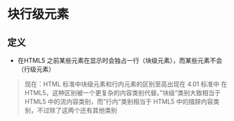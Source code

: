 # 块行级元素

## 定义

+ 在HTML5 之前某些元素在显示时会独占一行（块级元素），而某些元素不会（行级元素）

> 现在：HTML 标准中块级元素和行内元素的区别至高出现在 4.01 标准中
> 在 HTML5，这种区别被一个更复杂的内容类别代替。”块级“类别大致相当于 HTML5 中的流内容类别，而”行内“类别相当于 HTML5 中的措辞内容类别，不过除了这两个还有其他类别

